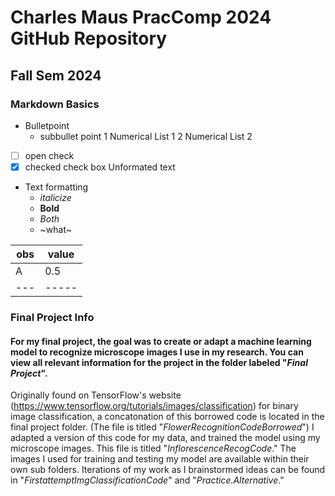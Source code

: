 # Charles Maus PracComp 2024 GitHub Repository
## Fall Sem 2024
### Markdown Basics

- Bulletpoint
	- subbullet point
1 Numerical List 1
2 Numerical List 2 
-[ ] open check
-[x] checked check box
Unformated text

- Text formatting 
	- _italicize_
	- __Bold__
	- _*Both*_
	- ~what~

| obs | value |
| --- | ----- |
| A   | 0.5   |
| --- | ----- | 



### Final Project Info 

#### For my final project, the goal was to create or adapt a machine learning model to recognize microscope images I use in my research. You can view all relevant information for the project in the folder labeled "_*Final Project*_". 
Originally found on TensorFlow's website (https://www.tensorflow.org/tutorials/images/classification) for binary image classification, a concatonation of this borrowed code is located in the final project folder. (The file is titled "_FlowerRecognitionCodeBorrowed_") I adapted a version of this code for my data, and trained the model using my microscope images. This file is titled "_InflorescenceRecogCode_." The images I used for training and testing my model are available within their own sub folders. Iterations of my work as I brainstormed ideas can be found in "_FirstattemptImgClassificationCode_" and "_Practice.Alternative_."
